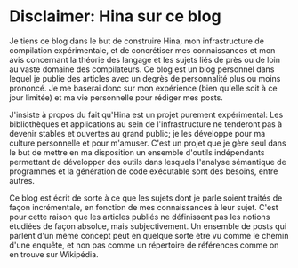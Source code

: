# Disclaimer: Hina sur ce blog

Je tiens ce blog dans le but de construire Hina, mon infrastructure de compilation
expérimentale, et de concrétiser mes connaissances et mon avis concernant la
théorie des langage et les sujets liés de près ou de loin au vaste domaine des
compilateurs. Ce blog est un blog personnel dans lequel je publie des articles avec
un degrès de personnalité plus ou moins prononcé. Je me baserai donc sur mon
expérience (bien qu'elle soit à ce jour limitée) et ma vie personnelle pour rédiger
mes posts.

J'insiste à propos du fait qu'Hina est un projet purement expérimental: Les bibliothèques
et applications au sein de l'infrastructure ne tenderont pas à devenir stables et
ouvertes au grand public; je les développe pour ma culture personnelle et pour m'amuser.
C'est un projet que je gère seul dans le but de mettre en ma disposition un ensemble
d'outils indépendants permettant de développer des outils dans lesquels l'analyse sémantique
de programmes et la génération de code exécutable sont des besoins, entre autres.

Ce blog est écrit de sorte à ce que les sujets dont je parle soient traités de façon
incrémentale, en fonction de mes connaissances à leur sujet. C'est pour cette raison
que les articles publiés ne définissent pas les notions étudiées de façon absolue,
mais subjectivement. Un ensemble de posts qui parlent d'un même concept peut en
quelque sorte être vu comme le chemin d'une enquête, et non pas comme un répertoire
de références comme on en trouve sur Wikipédia.

